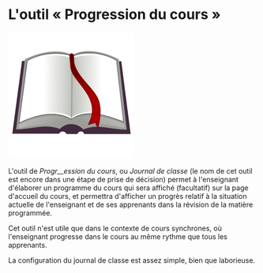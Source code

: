 # L'outil « Progression du cours »

![](../../.gitbook/assets/image301%20%281%29.svg)

L'outil de _Progr\_\_ession_ _du cours_, ou _Journal de classe_ \(le nom de cet outil est encore dans une étape de prise de décision\) permet à l'enseignant d'élaborer un programme du cours qui sera affiché \(facultatif\) sur la page d'accueil du cours, et permettra d'afficher un progrès relatif à la situation actuelle de l'enseignant et de ses apprenants dans la révision de la matière programmée.

Cet outil n'est utile que dans le contexte de cours synchrones, où l'enseignant progresse dans le cours au même rythme que tous les apprenants.

La configuration du journal de classe est assez simple, bien que laborieuse.

